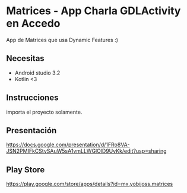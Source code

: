 # Matrices - App Charla GDLActivity en Accedo
App de Matrices que usa Dynamic Features :)

## Necesitas
- Android studio 3.2
- Kotlin <3

## Instrucciones
importa el proyecto solamente. 

## Presentación
https://docs.google.com/presentation/d/1FRo8VA-JSN2PMIFkCStvSAuW5sA1vmLLWGlOlD9UvKk/edit?usp=sharing

## Play Store
https://play.google.com/store/apps/details?id=mx.yobijoss.matrices




